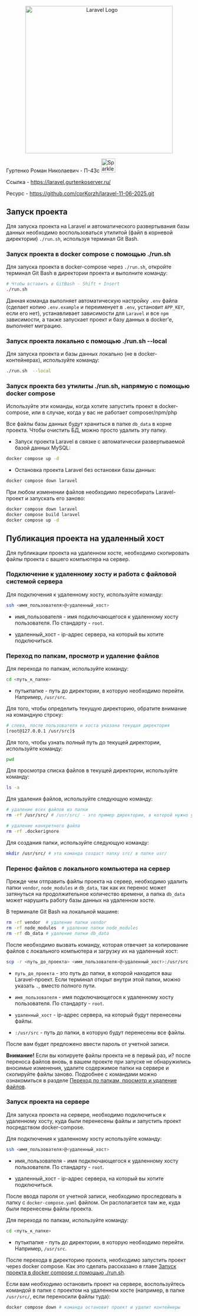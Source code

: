 <p align="center"><a href="https://laravel.com" target="_blank"><img src="https://raw.githubusercontent.com/laravel/art/master/logo-lockup/5%20SVG/2%20CMYK/1%20Full%20Color/laravel-logolockup-cmyk-red.svg" width="400" alt="Laravel Logo"></a></p>

Гуртенко Роман Николаевич - П-43с
<img src="https://github.com/JaKooLit/Telegram-Animated-Emojis/blob/main/Activity/Sparkles.webp" alt="Sparkles" width="38" height="38" />

Ссылка - https://laravel.gurtenkoserver.ru/

Ресурс - https://github.com/cprKorzh/laravel-11-06-2025.git

## Запуск проекта

Для запуска проекта на Laravel и автоматического развертывания базы данных необходимо воспользоваться утилитой (файл в корневой директории) `./run.sh`, используя терминал Git Bash.

### <a name='project-run-docker-compose'></a>Запуск проекта в docker compose с помощью ./run.sh

Для запуска проекта в docker-compose через `./run.sh`, откройте терминал Git Bash в директории проекта и выполните команду:

```sh
# Чтобы вставить в GitBash - Shift + Insert
./run.sh
```

Данная команда выполняет автоматическую настройку `.env` файла (сделает копию `.env.example` и переименует в `.env`, установит `APP_KEY`, если его нет), устанавливает зависимости для `Laravel` и все `npm` зависимости, а также запускает проект и базу данных в docker'e, выполняет миграцию.

### Запуск проекта локально с помощью ./run.sh --local

Для запуска проекта и базы данных локально (не в docker-контейнерах), используйте команду:

```sh
./run.sh  --local
```

### Запуск проекта без утилиты ./run.sh, напрямую с помощью docker compose

Используйте эти команды, когда хотите запустить проект в docker-compose, или в случае, когда у вас не работает composer/npm/php

Все файлы базы данных будут храниться в папке `db_data` в корне проекта. Чтобы очистить БД, можно просто удалить эту папку.

-   Запуск проекта Laravel в связке с автоматически развертываемой базой данных MySQL:

```sh
docker compose up -d
```

-   Остановка проекта Laravel без остановки базы данных:

```sh
docker compose down laravel
```

При любом изменении файлов необходимо пересобирать Laravel-проект и запускать его заново:

```sh
docker compose down laravel
docker compose build laravel
docker compose up -d

```

## Публикация проекта на удаленный хост

Для публикации проекта на удаленном хосте, необходимо скопировать файлы проекта с вашего компьютера на сервер.

### Подключение к удаленному хосту и работа с файловой системой сервера

Для подключения к удаленному хосту, используйте команду:

```sh
ssh <имя_пользователя>@<удаленный_хост>
```

-   имя_пользователя - имя подключающегося к удаленному хосту пользователя. По стандарту - `root`.

-   удаленный_хост - ip-адрес сервера, на который вы хотите подключиться.

### <a name='file-system-navigation'></a> Переход по папкам, просмотр и удаление файлов

Для перехода по папкам, используйте команду:

```sh
cd <путь_к_папке>
```

-   путь*к*папке - путь до директории, в которую необходимо перейти. Например, `/usr/src`.

Для того, чтобы определить текущую директорию, обратите внимание на командную строку:

```sh
# слева, после пользователя и хоста указана текущая директория
[root@127.0.0.1 /usr/src]$
```

Для того, чтобы узнать полный путь до текущей директории, используйте команду:

```sh
pwd
```

Для просмотра списка файлов в текущей директории, используйте команду:

```sh
ls -a
```

Для удаления файлов, используйте следующую команду:

```sh
# удаление всех файлов из папки
rm -rf /usr/src/ # /usr/src/ - это пример директории, в которой нужно удалить файлы. ВАЖНО! В данном случае, если не указать "/" после "src", будет удалена вся папка src, и её придется создавать заново.

# удаление конкретного файла
rm -rf .dockerignore
```

Для создания папки, используйте следующую команду:

```sh
mkdir /usr/src/ # эта команда создаст папку src/ в папке usr/
```

### Перенос файлов с локального компьютера на сервер

Прежде чем отправить файлы проекта на сервер, необходимо удалить папки `vendor`, `node_modules` и `db_data`, так как их перенос может затянуться на продолжительное количество времени, а папка `db_data` может нарушить работу базы данных на удаленном хосте.

В терминале Git Bash на локальной машине:

```sh
rm -rf vendor  # удаление папки vendor
rm -rf node_modules  # удаление папки node_modules
rm -rf db_data # удаление папки db_data
```

После необходимо вызвать команду, которая отвечает за копирование файлов с локального компьютера и загрузку их на удаленный хост:

```sh
scp -r <путь_до_проекта> <имя_пользователя>@<удаленный_хост>:/usr/src
```

-   `путь_до_проекта` - это путь до папки, в которой находится ваш Laravel-проект. Если терминал открыт внутри этой папки, можно указать `.`, вместо полного пути.

-   `имя_пользователя` - имя подключающегося к удаленному хосту пользователя. По стандарту - `root`.

-   `удаленный_хост` - ip-адрес сервера, на который будут перенесены файлы.

-   `:/usr/src` - путь до папки, в которую будут перенесены все файлы.

После вам будет предложено ввести пароль от учетной записи.

**Внимание!** Если вы копируете файлы проекта не в первый раз, и? после переноса файлов вновь, в вашем проекте при запуске не обнаружились вносимые изменения, удалите содержимое папки на сервере и скопируйте файлы заново. Подробнее с командами можно ознакомиться в разделе [Переход по папкам, просмотр и удаление файлов](#file-system-navigation).

### Запуск проекта на сервере

Для запуска проекта на сервере, необходимо подключиться к удаленному хосту, куда были перенесены файлы и запустить проект посредством docker-compose.

Для подключения к удаленному хосту используйте команду:

```sh
ssh <имя_пользователя>@<удаленный_хост>
```

-   имя_пользователя - имя подключающегося к удаленному хосту пользователя. По стандарту - `root`.

-   удаленный_хост - ip-адрес сервера, на который вы хотите подключиться.

После ввода пароля от учетной записи, необходимо проследовать в папку с `docker-compose.yaml` файлом. Он располагается там же, куда были перенесены файлы проекта.

Для перехода по папкам, используйте команду:

```sh
cd <путь_к_папке>
```

-   путь*к*папке - путь до директории, в которую необходимо перейти. Например, `/usr/src`.

После перехода в директорию проекта, необходимо запустить проект через docker compose. Как это сделать рассказано в главе [Запуск проекта в docker compose с помощью ./run.sh](#project-run-docker-compose).

Если вам необходимо остановить проект на сервере, воспользуйтесь командой в папке с проектом на удаленном хосте (например, в папке `/usr/src/`, если переносили файлы туда):

```sh
docker compose down # команда остановит проект и удалит контейнеры
```
